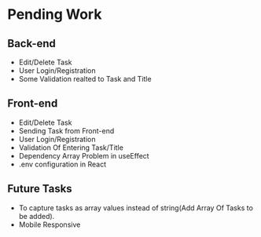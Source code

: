 # Pending Work

## Back-end

- Edit/Delete Task
- User Login/Registration
- Some Validation realted to Task and Title

## Front-end

- Edit/Delete Task
- Sending Task from Front-end
- User Login/Registration
- Validation Of Entering Task/Title
- Dependency Array Problem in useEffect
- .env configuration in React

## Future Tasks

- To capture tasks as array values instead of string(Add Array Of Tasks to be added).
- Mobile Responsive
